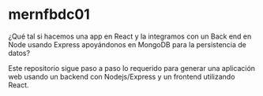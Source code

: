 # mernfbdc01

¿Qué tal si hacemos una app en React y la integramos con un Back end en Node usando Express apoyándonos en MongoDB para la persistencia de datos?

Este repositorio sigue paso a paso lo requerido para generar una aplicación web usando un backend con Nodejs/Express y un frontend utilizando React.

